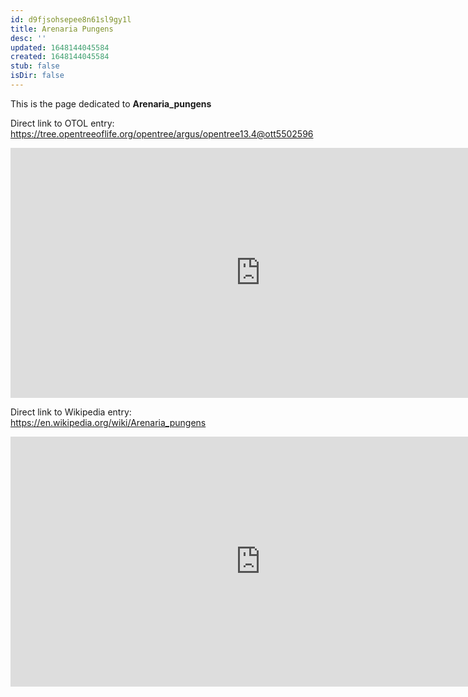 ```yaml
---
id: d9fjsohsepee8n61sl9gy1l
title: Arenaria Pungens
desc: ''
updated: 1648144045584
created: 1648144045584
stub: false
isDir: false
---
```

This is the page dedicated to **Arenaria_pungens**


Direct link to OTOL entry: https://tree.opentreeoflife.org/opentree/argus/opentree13.4@ott5502596



<html>
    <body>
    <iframe src="https://tree.opentreeoflife.org/opentree/argus/opentree13.4@ott5502596"
    width="800" height="400" frameborder="0" allowfullscreen> </iframe>
    </body>
</html>
    


Direct link to Wikipedia entry: https://en.wikipedia.org/wiki/Arenaria_pungens



<html>
    <body>
    <iframe src="https://en.wikipedia.org/wiki/Arenaria_pungens"
    width="800" height="400" frameborder="0" allowfullscreen> </iframe>
    </body>
</html>
    
